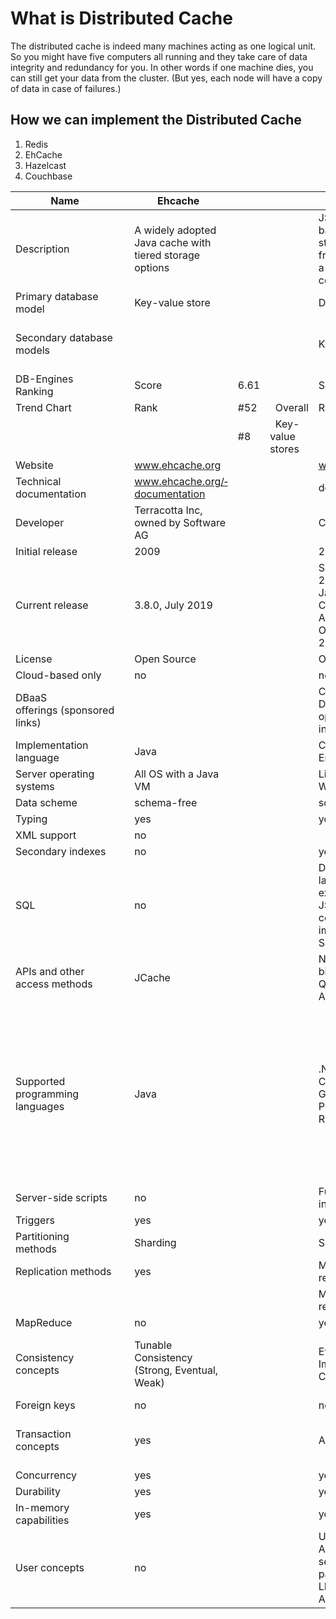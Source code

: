 # What is Distributed Cache

The distributed cache is indeed many machines acting as one logical unit. So you might have five computers all running and they take care of data integrity and redundancy for you. In other words if one machine dies, you can still get your data from the cluster. (But yes, each node will have a copy of data in case of failures.)

## How we can implement the Distributed Cache
1. Redis
2. EhCache
3. Hazelcast
4. Couchbase

| Name                               |  | Ehcache                                                 |      |                    | Couchbase                                                                                                  |       |                   | Hazelcast  X                                                      |      |                    | Redis                                                                       |        |                    |
|------------------------------------|--|---------------------------------------------------------|------|--------------------|------------------------------------------------------------------------------------------------------------|-------|-------------------|-------------------------------------------------------------------|------|--------------------|-----------------------------------------------------------------------------|--------|--------------------|
| Description                        |  | A widely adopted Java cache with tiered storage options |      |                    | JSON-based document store derived from CouchDB with a Memcached-compatible interface                       |       |                   | A widely adopted in-memory data grid                              |      |                    | In-memory data structure store, used as database, cache and message broker  |        |                    |
| Primary database model             |  | Key-value store                                         |      |                    | Document store                                                                                             |       |                   | Key-value store                                                   |      |                    | Key-value store                                                             |        |                    |
| Secondary database models          |  |                                                         |      |                    | Key-value store                                                                                            |       |                   | Document store                                                    |      |                    | Document store , Graph DBMS          ,  Search engine, Time Series DBMS                                                    |        |                    |
| DB-Engines Ranking                 |  | Score                                                   | 6.61 |                    | Score                                                                                                      | 32.08 |                   | Score                                                             | 9.07 |                    | Score                                                                       | 147.58 |                    |
| Trend Chart                        |  | Rank                                                    | #52  |   Overall          | Rank                                                                                                       | #24   |   Overall         | Rank                                                              | #45  |   Overall          | Rank                                                                        | #8     |   Overall          |
|                                    |  |                                                         | #8   |   Key-value stores |                                                                                                            | #3    |   Document stores |                                                                   | #5   |   Key-value stores |                                                                             | #1     |   Key-value stores |
| Website                            |  | www.ehcache.org                                         |      |                    | www.couchbase.com                                                                                          |       |                   | hazelcast.com                                                     |      |                    | redis.io                                                                    |        |                    |
| Technical documentation            |  | www.ehcache.org/­documentation                          |      |                    | docs.couchbase.com                                                                                         |       |                   | hazelcast.org/­documentation                                      |      |                    | redis.io/­documentation                                                     |        |                    |
| Developer                          |  | Terracotta Inc, owned by Software AG                    |      |                    | Couchbase, Inc.                                                                                            |       |                   | Hazelcast                                                         |      |                    | Salvatore Sanfilippo                                                        |        |                    |
| Initial release                    |  | 2009                                                    |      |                    | 2011                                                                                                       |       |                   | 2008                                                              |      |                    | 2009                                                                        |        |                    |
| Current release                    |  | 3.8.0, July 2019                                        |      |                    | Server: 6.5, January 2020; Mobile: 2.7, January 2020; Couchbase Autonomous Operator: 1.2, May 2019         |       |                   | 4.0, February 2020                                                |      |                    | 5.0.7, November 2019                                                        |        |                    |
| License                            |  | Open Source                                             |      |                    | Open Source                                                                                                |       |                   | Open Source                                                       |      |                    | Open Source                                                                 |        |                    |
| Cloud-based only                   |  | no                                                      |      |                    | no                                                                                                         |       |                   | no                                                                |      |                    | no                                                                          |        |                    |
| DBaaS offerings (sponsored links)  |  |                                                         |      |                    | Couchbase Cloud: Deploy, manage, and operate Couchbase in a few clicks.                                    |       |                   |                                                                   |      |                    |                                                                             |        |                    |
| Implementation language            |  | Java                                                    |      |                    | C, C++, Go and Erlang                                                                                      |       |                   | Java                                                              |      |                    | C                                                                           |        |                    |
| Server operating systems           |  | All OS with a Java VM                                   |      |                    | Linux,   OS X, Windows       |       |                   | All OS with a Java VM                                             |      |                    | BSD, Linux, OS X, Windows         |        |                    |
| Data scheme                        |  | schema-free                                             |      |                    | schema-free                                                                                                |       |                   | schema-free                                                       |      |                    | schema-free                                                                 |        |                    |
| Typing                             |  | yes                                                     |      |                    | yes                                                                                                        |       |                   | yes                                                               |      |                    | partial                                                                     |        |                    |
| XML support                        |  | no                                                      |      |                    |                                                                                                            |       |                   | yes                                                               |      |                    | no                                                                          |        |                    |
| Secondary indexes                  |  | no                                                      |      |                    | yes                                                                                                        |       |                   | yes                                                               |      |                    | yes                                                                         |        |                    |
| SQL                                |  | no                                                      |      |                    | Declarative query language (N1QL) that extends ANSI SQL to JSON. First commercial implementation of SQL++. |       |                   | SQL-like query language                                           |      |                    | no                                                                          |        |                    |
| APIs and other access methods      |  | JCache                                                  |      |                    | Native language bindings for CRUD, Query, Search and Analytics APIs                                        |       |                   | Jcache, JPA, Memcached protocol, RESTful HTTP API                 |      |                    | proprietary protocol                                                        |        |                    |
| Supported programming languages    |  | Java                                                    |      |                    | .Net, C, Clojure, ColdFusion, Erlang, Go, Java, Javascript, Perl, PHP, Python, Ruby, Scala, TCl                                                                                                       |       |                   | .Net, C#, C++, Clojure, Go, Java, JavaScript(NodeJS), Python, Scala,                                                              |      |                    | C, C3, C++, Clojure, Crystal, D, Dart, Elixir, Erlang, Fancy, Go, Haskell, Haxe, Java, JavaScript(Node.JS), Lisp, Lua, MatLab, Objective-C, OCaml, Pascal, Perl, PHP, Prolog, Pure Data, Python, R, Rebol, Scala, Schema, Smaltalk, Swift, Tcl, Visual Basic                                                                      |        |                    |
| Server-side scripts                |  | no                                                      |      |                    | Functions and timers in JavaScript                                                                         |       |                   | yes                                                               |      |                    | Lua                                                                         |        |                    |
| Triggers                           |  | yes                                                     |      |                    | yes                                                                                                        |       |                   | yes                                                               |      |                    | no                                                                          |        |                    |
| Partitioning methods               |  | Sharding                                                |      |                    | Sharding                                                                                                   |       |                   | Sharding                                                          |      |                    | Sharding                                                                    |        |                    |
| Replication methods                |  | yes                                                     |      |                    | Master-master replication                                                                                  |       |                   | yes                                                               |      |                    | Master-slave replication                                                    |        |                    |
|                                    |  |                                                         |      |                    | Master-slave replication                                                                                   |       |                   |                                                                   |      |                    | Multi-master replication                                                    |        |                    |
| MapReduce                          |  | no                                                      |      |                    | yes                                                                                                        |       |                   | yes                                                               |      |                    | no                                                                          |        |                    |
| Consistency concepts               |  | Tunable Consistency (Strong, Eventual, Weak)            |      |                    | Eventual Consistency      Immediate Consistency                                                                                 |       |                   | Immediate Consistency or Eventual Consistency selectable by user  |      |                    | Eventual Consistency Strong eventual consistency with CRDTs                                                        |        |                    |
| Foreign keys                       |  | no                                                      |      |                    | no                                                                                                         |       |                   | no                                                                |      |                    | no                                                                          |        |                    |
| Transaction concepts               |  | yes                                                     |      |                    | ACID                                                                                                       |       |                   | one or two-phase-commit; repeatable reads; read commited          |      |                    | Optimistic locking, atomic execution of commands blocks and scripts         |        |                    |
| Concurrency                        |  | yes                                                     |      |                    | yes                                                                                                        |       |                   | yes                                                               |      |                    | yes                                                                         |        |                    |
| Durability                         |  | yes                                                     |      |                    | yes                                                                                                        |       |                   | yes                                                               |      |                    | yes                                                                         |        |                    |
| In-memory capabilities             |  | yes                                                     |      |                    | yes                                                                                                        |       |                   | yes                                                               |      |                    | yes                                                                         |        |                    |
| User concepts                      |  | no                                                      |      |                    | User and Administrator separation with password-based and LDAP integrated Authentication                   |       |                   | Role-based access control                                         |      |                    | Simple password-based access control                                        |        |                    |